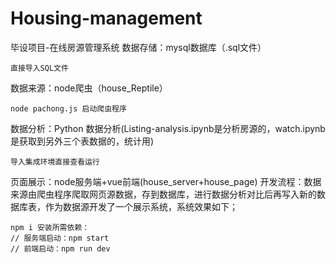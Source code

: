 # Housing-management
毕设项目-在线房源管理系统
数据存储：mysql数据库（.sql文件）
```
直接导入SQL文件
```
数据来源：node爬虫（house_Reptile） 
```
node pachong.js 启动爬虫程序
```
数据分析：Python 数据分析(Listing-analysis.ipynb是分析房源的，watch.ipynb是获取到另外三个表数据的，统计用)
```
导入集成环境直接查看运行
```
页面展示：node服务端+vue前端(house_server+house_page)
开发流程：数据来源由爬虫程序爬取网页源数据，存到数据库，进行数据分析对比后再写入新的数据库表，作为数据源开发了一个展示系统，系统效果如下；
```
npm i 安装所需依赖：
// 服务端启动：npm start
// 前端启动：npm run dev
